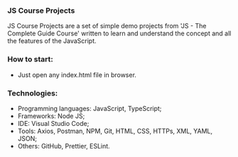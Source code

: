 ### JS Course Projects
JS Course Projects are a set of simple demo projects from 'JS - The Complete Guide Course' written to learn and understand the concept and all the features of the JavaScript.
 

 
### How to start:
- Just open any index.html file in browser.



### Technologies:
- Programming languages: JavaScript, TypeScript;
- Frameworks: Node JS;
- IDE: Visual Studio Code;
- Tools: Axios, Postman, NPM, Git, HTML, CSS, HTTPs, XML, YAML, JSON;
- Others: GitHub, Prettier, ESLint.
